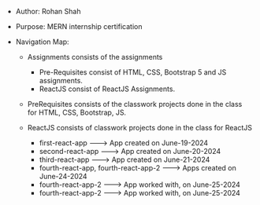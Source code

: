 - Author: Rohan Shah
- Purpose: MERN internship certification
- Navigation Map:

  - Assignments consists of the assignments

    - Pre-Requisites consist of HTML, CSS, Bootstrap 5 and JS assignments.
    - ReactJS consist of ReactJS Assignments.

  - PreRequisites consists of the classwork projects done in the class for HTML, CSS, Bootstrap, JS.
  - ReactJS consists of classwork projects done in the class for ReactJS
    - first-react-app ---> App created on June-19-2024
    - second-react-app ---> App created on June-20-2024
    - third-react-app ---> App created on June-21-2024
    - fourth-react-app, fourth-react-app-2 ---> Apps created on June-24-2024
    - fourth-react-app-2 ---> App worked with, on June-25-2024
    - fourth-react-app-2 ---> App worked with, on June-25-2024
